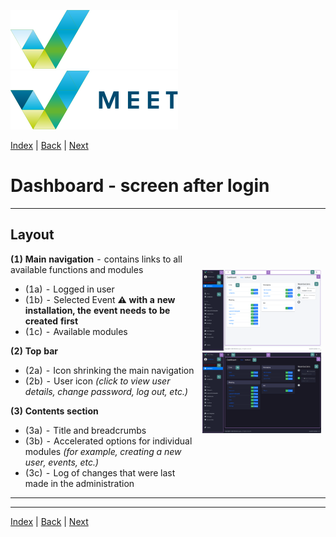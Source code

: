 [![MEET](../../_data/MEET_H_04.svg#gh-dark-mode-only "MEET")](../../README.md#gh-dark-mode-only)
[![MEET](../../_data/MEET_H_03.svg#gh-light-mode-only "MEET")](../../README.md#gh-light-mode-only)


[Index](../README.md) | [Back](0001.md) | [Next](0003.md)


# Dashboard - screen after login

<table>
<tr><td width="300" style="vertical-align: top; padding: 0">

## Layout

**(1) Main navigation** - contains links to all available functions and modules
- (1a) - Logged in user
- (1b) - Selected Event **⚠️ with a new installation, the event needs to be created first**
- (1c) - Available modules

**(2) Top bar**
- (2a) - Icon shrinking the main navigation
- (2b) - User icon *(click to view user details, change password, log out, etc.)*

**(3) Contents section**
- (3a) - Title and breadcrumbs
- (3b) - Accelerated options for individual modules *(for example, creating a new user, events, etc.)*
- (3c) - Log of changes that were last made in the administration
</td>
<td>

![Dashboard](../../_data/screenshots/0001.png#gh-light-mode-only "Dashboard")
![Dashboard](../../_data/screenshots/dark/0001.png#gh-dark-mode-only "Dashboard")

</td>

</tr></table>

---
[Index](../README.md) | [Back](0001.md) | [Next](0003.md)